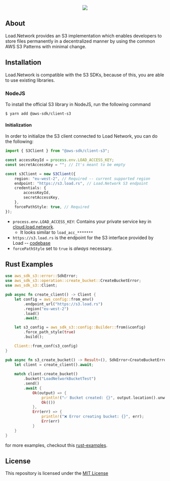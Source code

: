 <p align="center">
  <a href="https://load.network">
    <img src="https://gateway.load.rs/bundle/0x83cf4417880af0d2df56ce04ecfc108ea4ee940e8fb81400e31ab81571e28d21/0">
  </a>
</p>

## About
Load.Network provides an S3 implementation which enables developers to store files permanently in a decentralized manner by using the common AWS S3 Patterns with minimal change.

## Installation
Load.Network is compatible with the S3 SDKs, because of this, you are able to use existing libraries.

### NodeJS
To install the official S3 library in NodeJS, run the following command

```shell
$ yarn add @aws-sdk/client-s3
```

#### Initialization

In order to initialize the S3 client connected to Load Network, you can do the following:

```typescript
import { S3Client } from "@aws-sdk/client-s3";

const accessKeyId = process.env.LOAD_ACCESS_KEY;
const secretAccessKey = ""; // It's meant to be empty

const s3Client = new S3Client({
    region: "eu-west-2", // Required -- current supported region
    endpoint: "https://s3.load.rs", // Load.Network S3 endpoint
    credentials: {
        accessKeyId,
        secretAccessKey,
    },
    forcePathStyle: true, // Required
});
```
- `process.env.LOAD_ACCESS_KEY`: Contains your private service key in [cloud.load.network](https://cloud.load.network). 
  - It looks similar to `load_acc_*******`
- `https://s3.load.rs` is the endpoint for the S3 interface provided by Load -- [codebase](https://github.com/weaveVM/wvm-aws-sdk-s3)
- `forcePathStyle` set to `true` is *always* necessary.

## Rust Examples

```rust
use aws_sdk_s3::error::SdkError;
use aws_sdk_s3::operation::create_bucket::CreateBucketError;
use aws_sdk_s3::Client;

pub async fn create_client() -> Client {
    let config = aws_config::from_env()
        .endpoint_url("https://s3.load.rs")
        .region("eu-west-2")
        .load()
        .await;

    let s3_config = aws_sdk_s3::config::Builder::from(&config)
        .force_path_style(true)
        .build();

    Client::from_conf(s3_config)
}

pub async fn s3_create_bucket() -> Result<(), SdkError<CreateBucketError>> {
    let client = create_client().await;
    
    match client.create_bucket()
        .bucket("LoadNetworkBucketTest")
        .send()
        .await {
            Ok(output) => {
                println!("✅ Bucket created: {}", output.location().unwrap_or("(no location)"));
                Ok(())
            },
            Err(err) => {
                println!("❌ Error creating bucket: {}", err);
                Err(err)
            }
    }
}
```

for more examples, checkout this [rust-examples](./rust-examples/).

## License
This repository is licensed under the [MIT License](./LICENSE)